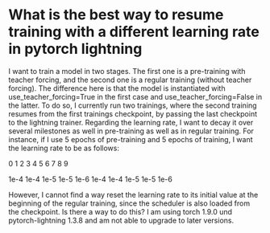
# What is the best way to resume training with a different learning rate in pytorch lightning

I want to train a model in two stages. The first one is a pre-training with teacher forcing, and the second one is a regular training (without teacher forcing). The difference here is that the model is instantiated with use_teacher_forcing=True in the first case and use_teacher_forcing=False in the latter.
To do so, I currently run two trainings, where the second training resumes from the first trainings checkpoint, by passing the last checkpoint to the lightning trainer.
Regarding the learning rate, I want to decay it over several milestones as well in pre-training as well as in regular training. For instance, if I use 5 epochs of pre-training and 5 epochs of training, I want the learning rate to be as follows:




0
1
2
3
4
5
6
7
8
9




1e-4
1e-4
1e-5
1e-5
1e-6
1e-4
1e-4
1e-5
1e-5
1e-6




However, I cannot find a way reset the learning rate to its initial value at the beginning of the regular training, since the scheduler is also loaded from the checkpoint.
Is there a way to do this?
I am using torch 1.9.0 und pytorch-lightning 1.3.8 and am not able to upgrade to later versions.

        